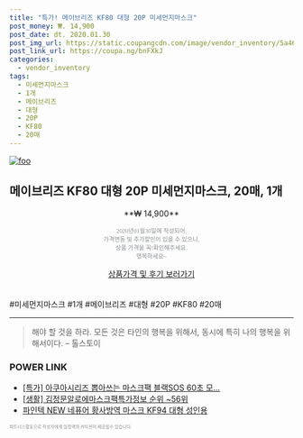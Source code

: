 ```yaml
--- 
title: "특가! 메이브리즈 KF80 대형 20P 미세먼지마스크" 
post_money: ₩. 14,900 
post_date: dt. 2020.01.30 
post_img_url: https://static.coupangcdn.com/image/vendor_inventory/5a46/c3e19414b98a3619bbca9ff14912a5293b80d8ebd937933672927e3d09e3.jpg 
post_link_url: https://coupa.ng/bnFXkJ 
categories: 
  - vendor_inventory 
tags: 
  - 미세먼지마스크 
  - 1개 
  - 메이브리즈 
  - 대형 
  - 20P 
  - KF80 
  - 20매 
--- 
```

[![foo](https://static.coupangcdn.com/image/vendor_inventory/5a46/c3e19414b98a3619bbca9ff14912a5293b80d8ebd937933672927e3d09e3.jpg)](https://coupa.ng/bnFXkJ) 

## 메이브리즈 KF80 대형 20P 미세먼지마스크, 20매, 1개 
<p style="text-align: center;">**₩ 14,900**</p> 
<p style="text-align: center;"><span style="color: #898c8f; font-family: Georgia,Times,serif; font-size: 0.75em;">2020년01월30일에 작성되어, <br>가격변동 및 추가할인이 있을 수 있으니,<br> 상품 가격을 꼭!확인해주세요.<br>행복하세요~</span> 
</p>	 
<div markdown="0" style="text-align: center;"><a href="https://coupa.ng/bnFXkJ" class="btn btn--success">상품가격 및 후기 보러가기</a></div> 
<br><br> 
  #미세먼지마스크 #1개 #메이브리즈 #대형 #20P #KF80 #20매 
<hr> 

> 해야 할 것을 하라. 모든 것은 타인의 행복을 위해서, 동시에 특히 나의 행복을 위해서이다. – 톨스토이 


### POWER LINK

* <a href="https://blog.naver.com/an0733/221789772896" target="_blank">[특가] 아쿠아시리즈 뽑아쓰는 마스크팩 블랙SOS 60초 모...</a>
* <a href="https://blog.naver.com/sakai111/221772335849" target="_blank"> [생활] 김정문알로에마스크팩특가정보 순위 ~56위</a>
* <a href="https://blog.naver.com/fasyy4321/221787996582" target="_blank">파인텍 NEW 네퓨어 황사방역 마스크 KF94 대형 성인용</a>

<span style="color: #898c8f; font-family: Georgia,Times,serif; font-size: 0.55em;">파트너스활동으로 작성자에게 일정액의 커미션이 제공될수 있습니다.</span> 
